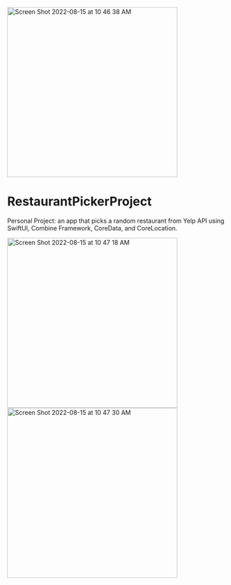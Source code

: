 <img width="392" alt="Screen Shot 2022-08-15 at 10 46 38 AM" src="https://user-images.githubusercontent.com/104851148/184688850-39fdcfed-831a-4987-8d61-ec4bc0808752.png">

# RestaurantPickerProject
Personal Project: an app that picks a random restaurant from Yelp API using SwiftUI, Combine Framework, CoreData, and CoreLocation.  

<img width="392" alt="Screen Shot 2022-08-15 at 10 47 18 AM" src="https://user-images.githubusercontent.com/104851148/184688868-692db0cc-0890-4424-903b-e53a7734700a.png">
<img width="392" alt="Screen Shot 2022-08-15 at 10 47 30 AM" src="https://user-images.githubusercontent.com/104851148/184688888-59808c6a-689c-4caf-b623-41f6d96513e7.png">
